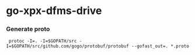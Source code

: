 # go-xpx-dfms-drive
### Generate proto 
```
 protoc -I=. -I=$GOPATH/src -I=$GOPATH/src/github.com/gogo/protobuf/protobuf --gofast_out=. *.proto
```
